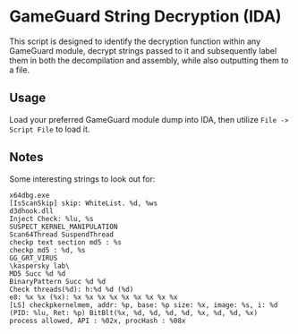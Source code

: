 # GameGuard String Decryption (IDA)

This script is designed to identify the decryption function within any GameGuard module, decrypt strings passed to it and subsequently label them in both the decompilation and assembly, while also outputting them to a file.

## Usage
Load your preferred GameGuard module dump into IDA, then utilize `File -> Script File` to load it.

## Notes
Some interesting strings to look out for:
```
x64dbg.exe
[IsScanSkip] skip: WhiteList. %d, %ws
d3dhook.dll
Inject Check: %lu, %s
SUSPECT_KERNEL_MANIPULATION
Scan64Thread SuspendThread
checkp text section md5 : %s
checkp md5 : %d, %s
GG_GRT_VIRUS
\kaspersky lab\
MD5 Succ %d %d
BinaryPattern Succ %d %d
Check threads(%d): h:%d %d (%d)
e8: %x %x (%x): %x %x %x %x %x %x %x %x %x
[LS] checkpkernelmem, addr: %p, base: %p size: %x, image: %s, i: %d
(PID: %lu, Ret: %p) BitBlt(%x, %d, %d, %d, %d, %x, %d, %d, %x)
process allowed, API : %02x, procHash : %08x
```
